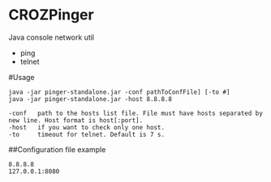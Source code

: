 CROZPinger
==========

Java console network util
 - ping
 - telnet
 
#Usage

    java -jar pinger-standalone.jar -conf pathToConfFile] [-to #]
    java -jar pinger-standalone.jar -host 8.8.8.8

    -conf   path to the hosts list file. File must have hosts separated by new line. Host format is host[:port].
    -host   if you want to check only one host.
    -to     timeout for telnet. Default is 7 s.
    
##Configuration file example

    8.8.8.8
    127.0.0.1:8080
